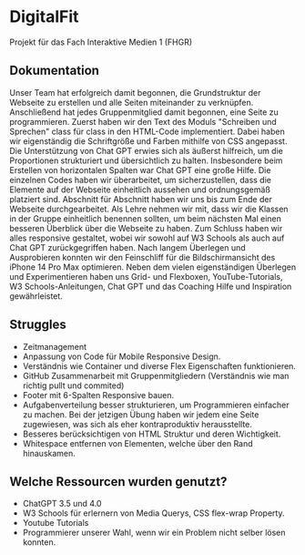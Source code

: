 # DigitalFit
 Projekt für das Fach Interaktive Medien 1 (FHGR)

## Dokumentation
Unser Team hat erfolgreich damit begonnen, die Grundstruktur der Webseite zu erstellen und alle Seiten miteinander zu verknüpfen. Anschließend hat jedes Gruppenmitglied damit begonnen, eine Seite zu programmieren. Zuerst haben wir den Text des Moduls "Schreiben und Sprechen" class für class in den HTML-Code implementiert. Dabei haben wir eigenständig die Schriftgröße und Farben mithilfe von CSS angepasst. Die Unterstützung von Chat GPT erwies sich als äußerst hilfreich, um die Proportionen strukturiert und übersichtlich zu halten. Insbesondere beim Erstellen von horizontalen Spalten war Chat GPT eine große Hilfe. Die einzelnen Codes haben wir überarbeitet, um sicherzustellen, dass die Elemente auf der Webseite einheitlich aussehen und ordnungsgemäß platziert sind. Abschnitt für Abschnitt haben wir uns bis zum Ende der Webseite durchgearbeitet. Als Lehre nehmen wir mit, dass wir die Klassen in der Gruppe einheitlich benennen sollten, um beim nächsten Mal einen besseren Überblick über die Webseite zu haben. Zum Schluss haben wir alles responsive gestaltet, wobei wir sowohl auf W3 Schools als auch auf Chat GPT zurückgegriffen haben. Nach langem Überlegen und Ausprobieren konnten wir den Feinschliff für die Bildschirmansicht des iPhone 14 Pro Max optimieren. Neben dem vielen eigenständigen Überlegen und Experimentieren haben uns Grid- und Flexboxen, YouTube-Tutorials, W3 Schools-Anleitungen, Chat GPT und das Coaching Hilfe und Inspiration gewährleistet.

## Struggles
- Zeitmanagement
- Anpassung von Code für Mobile Responsive Design.
- Verständnis wie Container und diverse Flex Eigenschaften funktionieren.
- GitHub Zusammenarbeit mit Gruppenmitgliedern (Verständnis wie man richtig pullt und commited)
- Footer mit 6-Spalten Responsive bauen.
- Aufgabenverteilung besser strukturieren, um Programmieren einfacher zu machen. Bei der jetzigen Übung haben wir jedem eine Seite zugewiesen, was sich als eher kontraproduktiv herausstellte.
- Besseres berücksichtigen von HTML Struktur und deren Wichtigkeit.
- Whitespace entfernen von Elementen, welche über den Rand hinauskamen.

## Welche Ressourcen wurden genutzt?
- ChatGPT 3.5 und 4.0
- W3 Schools für erlernern von Media Querys, CSS flex-wrap Property.
- Youtube Tutorials
- Programmierer unserer Wahl, wenn wir ein Problem nicht selber lösen konnten.
